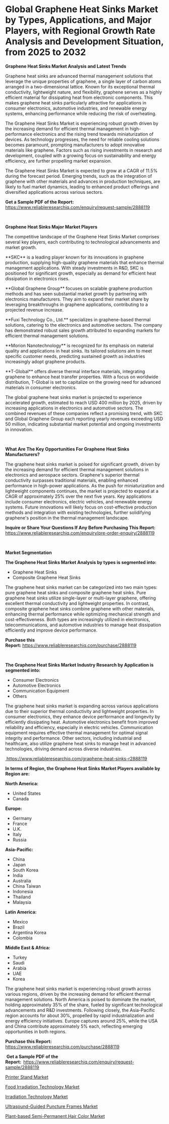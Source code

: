 <p><h1>Global Graphene Heat Sinks Market by Types, Applications, and Major Players, with Regional Growth Rate Analysis and Development Situation, from 2025 to 2032</h1></p><p><strong>Graphene Heat Sinks Market Analysis and Latest Trends</strong></p>
<p><p>Graphene heat sinks are advanced thermal management solutions that leverage the unique properties of graphene, a single layer of carbon atoms arranged in a two-dimensional lattice. Known for its exceptional thermal conductivity, lightweight nature, and flexibility, graphene serves as a highly efficient material for dissipating heat from electronic components. This makes graphene heat sinks particularly attractive for applications in consumer electronics, automotive industries, and renewable energy systems, enhancing performance while reducing the risk of overheating.</p><p>The Graphene Heat Sinks Market is experiencing robust growth driven by the increasing demand for efficient thermal management in high-performance electronics and the rising trend towards miniaturization of devices. As technology progresses, the need for reliable cooling solutions becomes paramount, prompting manufacturers to adopt innovative materials like graphene. Factors such as rising investments in research and development, coupled with a growing focus on sustainability and energy efficiency, are further propelling market expansion.</p><p>The Graphene Heat Sinks Market is expected to grow at a CAGR of 11.5% during the forecast period. Emerging trends, such as the integration of graphene with other materials and advances in production techniques, are likely to fuel market dynamics, leading to enhanced product offerings and diversified applications across various sectors.</p></p>
<p><strong>Get a Sample PDF of the Report:&nbsp;</strong> <a href="https://www.reliableresearchiq.com/enquiry/request-sample/2888119?utm_campaign=104&utm_medium=2&utm_source=Github&utm_content=ia&utm_term=14032025&utm_id=graphene-heat-sinks">https://www.reliableresearchiq.com/enquiry/request-sample/2888119</a></p>
<p>&nbsp;</p>
<p><strong>Graphene Heat Sinks Major Market Players</strong></p>
<p><p>The competitive landscape of the Graphene Heat Sinks Market comprises several key players, each contributing to technological advancements and market growth.</p><p>**SKC** is a leading player known for its innovations in graphene production, supplying high-quality graphene materials that enhance thermal management applications. With steady investments in R&D, SKC is positioned for significant growth, especially as demand for efficient heat dissipation in electronics rises.</p><p>**Global Graphene Group** focuses on scalable graphene production methods and has seen substantial market growth by partnering with electronics manufacturers. They aim to expand their market share by leveraging breakthroughs in graphene applications, contributing to a projected revenue increase.</p><p>**Fuxi Technology Co., Ltd.** specializes in graphene-based thermal solutions, catering to the electronics and automotive sectors. The company has demonstrated robust sales growth attributed to expanding markets for efficient thermal management solutions.</p><p>**Morion Nanotechnology** is recognized for its emphasis on material quality and applications in heat sinks. Its tailored solutions aim to meet specific customer needs, predicting sustained growth as industries increasingly adopt graphene products.</p><p>**T-Global** offers diverse thermal interface materials, integrating graphene to enhance heat transfer properties. With a focus on worldwide distribution, T-Global is set to capitalize on the growing need for advanced materials in consumer electronics.</p><p>The global graphene heat sinks market is projected to experience accelerated growth, estimated to reach USD 400 million by 2025, driven by increasing applications in electronics and automotive sectors. The combined revenues of these companies reflect a promising trend, with SKC and Global Graphene Group each reporting yearly revenues exceeding USD 50 million, indicating substantial market potential and ongoing investments in innovation.</p></p>
<p>&nbsp;</p>
<p><strong>What Are The Key Opportunities For Graphene Heat Sinks Manufacturers?</strong></p>
<p><p>The graphene heat sinks market is poised for significant growth, driven by the increasing demand for efficient thermal management solutions in electronics and aerospace sectors. Graphene's superior thermal conductivity surpasses traditional materials, enabling enhanced performance in high-power applications. As the push for miniaturization and lightweight components continues, the market is projected to expand at a CAGR of approximately 25% over the next five years. Key applications include consumer electronics, electric vehicles, and renewable energy systems. Future innovations will likely focus on cost-effective production methods and integration with existing technologies, further solidifying graphene's position in the thermal management landscape.</p></p>
<p><strong>Inquire or Share Your Questions If Any Before Purchasing This Report:</strong> <a href="https://www.reliableresearchiq.com/enquiry/pre-order-enquiry/2888119?utm_campaign=104&utm_medium=2&utm_source=Github&utm_content=ia&utm_term=14032025&utm_id=graphene-heat-sinks">https://www.reliableresearchiq.com/enquiry/pre-order-enquiry/2888119</a></p>
<p>&nbsp;</p>
<p><strong>Market Segmentation</strong></p>
<p><strong>The Graphene Heat Sinks Market Analysis by types is segmented into:</strong></p>
<p><ul><li>Graphene Heat Sinks</li><li>Composite Graphene Heat Sinks</li></ul></p>
<p><p>The graphene heat sinks market can be categorized into two main types: pure graphene heat sinks and composite graphene heat sinks. Pure graphene heat sinks utilize single-layer or multi-layer graphene, offering excellent thermal conductivity and lightweight properties. In contrast, composite graphene heat sinks combine graphene with other materials, enhancing thermal performance while optimizing mechanical strength and cost-effectiveness. Both types are increasingly utilized in electronics, telecommunications, and automotive industries to manage heat dissipation efficiently and improve device performance.</p></p>
<p><strong>Purchase this Report:&nbsp;</strong><a href="https://www.reliableresearchiq.com/purchase/2888119?utm_campaign=104&utm_medium=2&utm_source=Github&utm_content=ia&utm_term=14032025&utm_id=graphene-heat-sinks">https://www.reliableresearchiq.com/purchase/2888119</a></p>
<p>&nbsp;</p>
<p><strong>The Graphene Heat Sinks Market Industry Research by Application is segmented into:</strong></p>
<p><ul><li>Consumer Electronics</li><li>Automotive Electronics</li><li>Communication Equipment</li><li>Others</li></ul></p>
<p><p>The graphene heat sinks market is expanding across various applications due to their superior thermal conductivity and lightweight properties. In consumer electronics, they enhance device performance and longevity by efficiently dissipating heat. Automotive electronics benefit from improved reliability and efficiency, especially in electric vehicles. Communication equipment requires effective thermal management for optimal signal integrity and performance. Other sectors, including industrial and healthcare, also utilize graphene heat sinks to manage heat in advanced technologies, driving demand across diverse industries.</p></p>
<p><a href="https://www.reliableresearchiq.com/graphene-heat-sinks-r2888119?utm_campaign=104&utm_medium=2&utm_source=Github&utm_content=ia&utm_term=14032025&utm_id=graphene-heat-sinks">&nbsp;https://www.reliableresearchiq.com/graphene-heat-sinks-r2888119</a></p>
<p><strong>In terms of Region, the Graphene Heat Sinks Market Players available by Region are:</strong></p>
<p>
    <p> <strong> North America: </strong>
        <ul>
            <li>United States</li>
            <li>Canada</li>
        </ul>
        </p> 
    <p> <strong> Europe: </strong>
        <ul>
            <li>Germany</li>
            <li>France</li>
            <li>U.K.</li>
            <li>Italy</li>
            <li>Russia</li>
        </ul>
        </p> 
    <p> <strong> Asia-Pacific: </strong>
        <ul>
            <li>China</li>
            <li>Japan</li>
            <li>South Korea</li>
            <li>India</li>
            <li>Australia</li>
            <li>China Taiwan</li>
            <li>Indonesia</li>
            <li>Thailand</li>
            <li>Malaysia</li>
        </ul>
        </p> 
    <p> <strong> Latin America: </strong>
        <ul>
            <li>Mexico</li>
            <li>Brazil</li>
            <li>Argentina Korea</li>
            <li>Colombia</li>
        </ul>
        </p> 
    <p> <strong> Middle East & Africa: </strong>
        <ul>
            <li>Turkey</li>
            <li>Saudi</li>
            <li>Arabia</li>
            <li>UAE</li>
            <li>Korea</li>
        </ul>
    </p>
    </p>
<p><p>The graphene heat sinks market is experiencing robust growth across various regions, driven by the increasing demand for efficient thermal management solutions. North America is poised to dominate the market, holding approximately 35% of the share, fueled by significant technological advancements and R&D investments. Following closely, the Asia-Pacific region accounts for about 30%, propelled by rapid industrialization and energy efficiency initiatives. Europe captures around 25%, while the USA and China contribute approximately 5% each, reflecting emerging opportunities in both regions.</p></p>
<p><strong>Purchase this Report: </strong><a href="https://www.reliableresearchiq.com/purchase/2888119?utm_campaign=104&utm_medium=2&utm_source=Github&utm_content=ia&utm_term=14032025&utm_id=graphene-heat-sinks">https://www.reliableresearchiq.com/purchase/2888119</a></p>
<p>&nbsp;<strong>Get a Sample PDF of the Report:&nbsp;&nbsp;</strong><a href="https://www.reliableresearchiq.com/enquiry/request-sample/2888119?utm_campaign=104&utm_medium=2&utm_source=Github&utm_content=ia&utm_term=14032025&utm_id=graphene-heat-sinks">https://www.reliableresearchiq.com/enquiry/request-sample/2888119</a></p>
<p><strong></strong></p>
<p><p><a href="https://github.com/ertssmelov0/Market-Research-Report-List-1/blob/main/printer-stand-market.md?utm_campaign=104&utm_medium=2&utm_source=Github&utm_content=ia&utm_term=14032025&utm_id=graphene-heat-sinks">Printer Stand Market</a></p><p><a href="https://github.com/siriocooch4a/Market-Research-Report-List-1/blob/main/food-irradiation-technology-market.md?utm_campaign=104&utm_medium=2&utm_source=Github&utm_content=ia&utm_term=14032025&utm_id=graphene-heat-sinks">Food Irradiation Technology Market</a></p><p><a href="https://github.com/yakobotege/Market-Research-Report-List-1/blob/main/irradiation-technology-market.md?utm_campaign=104&utm_medium=2&utm_source=Github&utm_content=ia&utm_term=14032025&utm_id=graphene-heat-sinks">Irradiation Technology Market</a></p><p><a href="https://github.com/pupekironim/Market-Research-Report-List-1/blob/main/ultrasound-guided-puncture-frames-market.md?utm_campaign=104&utm_medium=2&utm_source=Github&utm_content=ia&utm_term=14032025&utm_id=graphene-heat-sinks">Ultrasound-Guided Puncture Frames Market</a></p><p><a href="https://github.com/sakuniniray98/Market-Research-Report-List-1/blob/main/plant-based-semi-permanent-hair-color-market.md?utm_campaign=104&utm_medium=2&utm_source=Github&utm_content=ia&utm_term=14032025&utm_id=graphene-heat-sinks">Plant-based Semi-Permanent Hair Color Market</a></p></p>